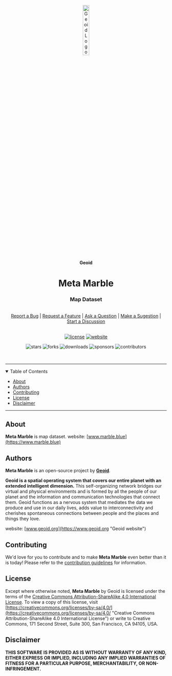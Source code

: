 <p align="center">
    <img src="https://geoid-org.github.io/.assets/image/logo/geoid_logo.png" width="20%" height="20%" alt="Geoid Logo">
</p>
<p align='center' style='border-bottom: none;'><b>Geoid</b></p>
<h1 align='center' style='border-bottom: none;'>Meta Marble</h1>
<h3 align='center'>Map Dataset</h3>

<br/>
<div align="center">
  <a href="https://github.com/geoid-org/marble/issues/new?assignees=&labels=Needs%3A+Triage+%3Amag%3A%2Ctype%3Abug-suspected&template=bug_report.yml">Report a Bug</a>
  |
  <a href="https://github.com/geoid-org/marble/issues/new?assignees=&labels=Needs%3A+Triage+%3Amag%3A%2Ctype%3Afeature-request%2CHelp+wanted+%F0%9F%AA%A7&template=feature_request.yml">Request a Feature</a>
  |
  <a href="https://github.com/geoid-org/marble/issues/new?assignees=&labels=Needs%3A+Triage+%3Amag%3A%2Ctype%3Aquestion&template=question.yml">Ask a Question</a>
  |
  <a href="https://github.com/geoid-org/marble/issues/new?assignees=&labels=Needs%3A+Triage+%3Amag%3A%2Ctype%3Aenhancement&template=suggestion.yml">Make a Sugestion</a>
  |
  <a href="https://github.com/geoid-org/marble/discussions">Start a Discussion</a>
</div>
<br/>
<div align="center">

  [![license](https://img.shields.io/github/license/geoid-org/marble?color=green&label=license&style=flat)](LICENSE.md)
  [![website](https://img.shields.io/website?color=blue&down_color=red&down_message=offline&label=website&style=flat&up_color=green&up_message=online&url=https%3A%2F%2Fwww.earth.observer)](https://www.earth.observer)

  ![stars](https://img.shields.io/github/stars/geoid-org/marble?color=blue&label=stars&style=flat)
  ![forks](https://img.shields.io/github/forks/geoid-org/marble?color=blue&label=forks&style=flat)
  ![downloads](https://img.shields.io/github/downloads/geoid-org/marble/total?color=blue&label=downloads&style=flat)
  ![sponsors](https://img.shields.io/github/sponsors/starling-cloud?color=blue&label=sponsors&style=flat)
  ![contributors](https://img.shields.io/github/contributors/geoid-org/marble?color=blue&label=contributors&style=flat)

</div>
<br/>

---

<details open="open">
<summary>Table of Contents</summary>

- [About](#about)
- [Authors](#authors)
- [Contributing](#contributing)
- [License](#license)
- [Disclaimer](#disclaimer)

</details>

---

## About

**Meta Marble** is map dataset.
website: [www.marble.blue](https://www.marble.blue)

## Authors

**Meta Marble** is an open-source project by **[Geoid](https://www.geoid.org "Geoid website")**.

**Geoid is a spatial operating system that covers our entire planet with an extended intelligent dimension.**
This self-organizing network bridges our virtual and physical environments and is formed by all the people of our planet and the information and communication technologies that connect them. Geoid functions as a nervous system that mediates the data we produce and use in our daily lives, adds value to interconnectivity and cherishes spontaneous connections between people and the places and things they love.

website: [www.geoid.org](https://www.geoid.org "Geoid website")

## Contributing

We'd love for you to contribute and to make **Meta Marble** even better than it is today!
Please refer to the [contribution guidelines](.github/CONTRIBUTING.md) for information.

## License

Except where otherwise noted, **Meta Marble** by Geoid is licensed under the terms of the [Creative Commons Attribution-ShareAlike 4.0 International License](https://creativecommons.org/licenses/by-sa/4.0/ "Creative Commons Attribution-ShareAlike 4.0 International License"). To view a copy of this license, visit [https://creativecommons.org/licenses/by-sa/4.0/](https://creativecommons.org/licenses/by-sa/4.0/ "Creative Commons Attribution-ShareAlike 4.0 International License") or write to Creative Commons, 171 Second Street, Suite 300, San Francisco, CA 94105, USA.

## Disclaimer

**THIS SOFTWARE IS PROVIDED AS IS WITHOUT WARRANTY OF ANY KIND, EITHER EXPRESS OR IMPLIED, INCLUDING ANY IMPLIED WARRANTIES OF FITNESS FOR A PARTICULAR PURPOSE, MERCHANTABILITY, OR NON-INFRINGEMENT.**
